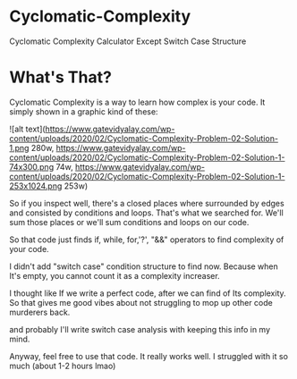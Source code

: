 # Cyclomatic-Complexity
Cyclomatic Complexity Calculator Except Switch Case Structure

# What's That?

Cyclomatic Complexity is a way to learn how complex is your code. It simply shown in a graphic kind of these:

![alt text](https://www.gatevidyalay.com/wp-content/uploads/2020/02/Cyclomatic-Complexity-Problem-02-Solution-1.png 280w, https://www.gatevidyalay.com/wp-content/uploads/2020/02/Cyclomatic-Complexity-Problem-02-Solution-1-74x300.png 74w, https://www.gatevidyalay.com/wp-content/uploads/2020/02/Cyclomatic-Complexity-Problem-02-Solution-1-253x1024.png 253w)

So if you inspect well, there's a closed places where surrounded by edges and consisted by conditions and loops. That's what we searched for. We'll sum those places or 
we'll sum conditions and loops on our code.

So that code just finds if, while, for,'?', "&&" operators to find complexity of your code. 

I didn't add "switch case" condition structure to find now. Because when It's empty, you cannot count it as a complexity increaser.

I thought like If we write a perfect code, after we can find of Its complexity. So that gives me good vibes about not struggling to mop up other code murderers back.

and probably I'll write switch case analysis with keeping this info in my mind.

Anyway, feel free to use that code. It really works well. I struggled with it so much (about 1-2 hours lmao)

